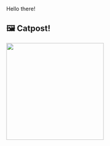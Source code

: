 Hello there!



## 🖼️ Catpost!

<sub>
    <img src="https://cdn2.thecatapi.com/images/7vg.gif" height="256">
</sub>

